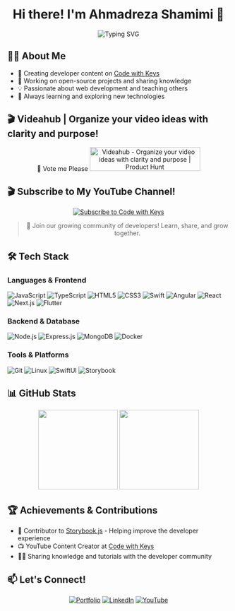 <div align="center">
  <h1>Hi there! I'm Ahmadreza Shamimi 👋</h1>
  <img src="https://readme-typing-svg.herokuapp.com?font=Fira+Code&pause=1000&color=2E9DD4&width=435&lines=Full+Stack+Developer;YouTube+Content+Creator;Open+Source+Contributor" alt="Typing SVG" />
</div>

## 👨‍💻 About Me
- 🎥 Creating developer content on [Code with Keys](https://www.youtube.com/@codewithkeys)
- 🔭 Working on open-source projects and sharing knowledge
- 💡 Passionate about web development and teaching others
- 🌱 Always learning and exploring new technologies


## 🎬 Videahub | Organize your video ideas with clarity and purpose!
<div align="center">
🎯 Vote me Please
<a href="https://www.producthunt.com/posts/videahub?embed=true&utm_source=badge-featured&utm_medium=badge&utm_souce=badge-videahub" target="_blank"><img src="https://api.producthunt.com/widgets/embed-image/v1/featured.svg?post_id=957071&theme=light&t=1745590509205" alt="Videahub - Organize&#0032;your&#0032;video&#0032;ideas&#0032;with&#0032;clarity&#0032;and&#0032;purpose | Product Hunt" style="width: 250px; height: 54px;" width="250" height="54" /></a>
</div>

## 🎬 Subscribe to My YouTube Channel!
<div align="center">
  
[![Subscribe to Code with Keys](https://img.shields.io/badge/Subscribe-Code_with_Keys-red?style=for-the-badge&logo=youtube)](https://www.youtube.com/@codewithkeys)

> 🎯 Join our growing community of developers! Learn, share, and grow together.
</div>

## 🛠️ Tech Stack

### Languages & Frontend
![JavaScript](https://img.shields.io/badge/-JavaScript-F7DF1E?style=flat-square&logo=javascript&logoColor=black)
![TypeScript](https://img.shields.io/badge/-TypeScript-3178C6?style=flat-square&logo=typescript&logoColor=white)
![HTML5](https://img.shields.io/badge/-HTML5-E34F26?style=flat-square&logo=html5&logoColor=white)
![CSS3](https://img.shields.io/badge/-CSS3-1572B6?style=flat-square&logo=css3&logoColor=white)
![Swift](https://img.shields.io/badge/-Swift-FA7343?style=flat-square&logo=swift&logoColor=white)
![Angular](https://img.shields.io/badge/-Angular-DD0031?style=flat-square&logo=angular&logoColor=white)
![React](https://img.shields.io/badge/-React-61DAFB?style=flat-square&logo=react&logoColor=black)
![Next.js](https://img.shields.io/badge/-Next.js-000000?style=flat-square&logo=next.js&logoColor=white)
![Flutter](https://img.shields.io/badge/-Flutter-02569B?style=flat-square&logo=flutter&logoColor=white)

### Backend & Database
![Node.js](https://img.shields.io/badge/-Node.js-339933?style=flat-square&logo=node.js&logoColor=white)
![Express.js](https://img.shields.io/badge/-Express.js-000000?style=flat-square&logo=express&logoColor=white)
![MongoDB](https://img.shields.io/badge/-MongoDB-47A248?style=flat-square&logo=mongodb&logoColor=white)
![Docker](https://img.shields.io/badge/-Docker-2496ED?style=flat-square&logo=docker&logoColor=white)

### Tools & Platforms
![Git](https://img.shields.io/badge/-Git-F05032?style=flat-square&logo=git&logoColor=white)
![Linux](https://img.shields.io/badge/-Linux-FCC624?style=flat-square&logo=linux&logoColor=black)
![SwiftUI](https://img.shields.io/badge/-SwiftUI-0D96F6?style=flat-square&logo=swift&logoColor=white)
![Storybook](https://img.shields.io/badge/-Storybook-FF4785?style=flat-square&logo=storybook&logoColor=white)

## 📊 GitHub Stats

<div align="center">
  <img height="180em" src="https://github-readme-stats.vercel.app/api?username=Shentia&show_icons=true&theme=tokyonight&include_all_commits=true&count_private=true"/>
  <img height="180em" src="https://github-readme-stats.vercel.app/api/top-langs/?username=Shentia&layout=compact&langs_count=7&theme=tokyonight"/>
</div>

## 🏆 Achievements & Contributions
- 🎨 Contributor to [Storybook.js](https://storybook.js.org/) - Helping improve the developer experience
- 📺 YouTube Content Creator at [Code with Keys](https://www.youtube.com/@codewithkeys)
- 👨‍🏫 Sharing knowledge and tutorials with the developer community

## 📫 Let's Connect!

<div align="center">
  
[![Portfolio](https://img.shields.io/badge/Portfolio-000000?style=for-the-badge&logo=About.me&logoColor=white)](https://www.ahmadrezashamimi.com)
[![LinkedIn](https://img.shields.io/badge/LinkedIn-0077B5?style=for-the-badge&logo=linkedin&logoColor=white)](https://www.linkedin.com/in/ahmadreza-shamimi/)
[![YouTube](https://img.shields.io/badge/YouTube-FF0000?style=for-the-badge&logo=youtube&logoColor=white)](https://www.youtube.com/@codewithkeys)

</div>


<!--
**Shentia/Shentia** is a ✨ _special_ ✨ repository because its `README.md` appears on your GitHub profile.
-->
